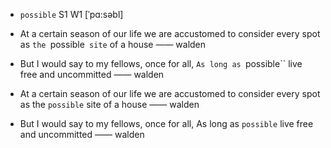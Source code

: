 - `possible` S1 W1 [ˈpɑ:səbl]

- At a certain season of our life we are accustomed to consider every spot as `the `possible` site` of a house —— walden

-  But I would say to my fellows, once for all, `As long as `possible`` live free and uncommitted —— walden


- At a certain season of our life we are accustomed to consider every spot as the `possible` site of a house —— walden

-  But I would say to my fellows, once for all, As long as `possible` live free and uncommitted —— walden